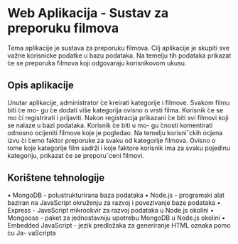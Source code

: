 # Web Aplikacija - Sustav za preporuku filmova
Tema aplikacije je sustava za preporuku filmova. Cilj aplikacije je skupiti sve
važne korisnicke podatke u bazu podataka. Na temelju tih podataka prikazat  ́ce se preporuka
filmova koji odgovaraju korisnikovom ukusu.
## Opis aplikacije
Unutar aplikacije, administrator  ́ce kreirati kategorije i filmove. Svakom filmu biti  ́ce mo-
gu ́ce dodati više kategorija ovisno o vrsti filma. Korisnik  ́ce se mo ́ci registrirati i prijaviti. Nakon
registracija prikazani  ́ce biti svi filmovi koji se nalaze u bazi podataka. Korisnik  ́ce biti u mo-
gu ́cnosti komentirati odnosno ocijeniti filmove koje je pogledao. Na temelju korisniˇckih ocjena
izvu ́ci  ́cemo faktor preporuke za svaku od kategorije filmova. Ovisno o tome koje kategorije
film sadrži i koje faktore korisnik ima za svaku pojedinu kategoriju, prikazat  ́ce se preporuˇceni
filmovi.
## Korištene tehnologije
• MongoDB - polustrukturirana baza podataka
• Node.js - programski alat baziran na JavaScript okruženju za razvoj i povezivanje
baze podataka
• Express - JavaScript mikrookvir za razvoj podataka u Node.js okolini
• Mongoose - paket za jednostavniju upotrebu MongoDB u Node.js okolini
• Embedded JavaScript - jezik predložaka za generiranje HTML oznaka pomo ́cu Ja-
vaScripta
